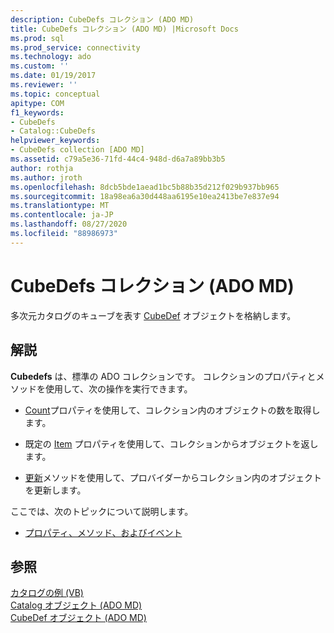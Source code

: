```yaml
---
description: CubeDefs コレクション (ADO MD)
title: CubeDefs コレクション (ADO MD) |Microsoft Docs
ms.prod: sql
ms.prod_service: connectivity
ms.technology: ado
ms.custom: ''
ms.date: 01/19/2017
ms.reviewer: ''
ms.topic: conceptual
apitype: COM
f1_keywords:
- CubeDefs
- Catalog::CubeDefs
helpviewer_keywords:
- CubeDefs collection [ADO MD]
ms.assetid: c79a5e36-71fd-44c4-948d-d6a7a89bb3b5
author: rothja
ms.author: jroth
ms.openlocfilehash: 8dcb5bde1aead1bc5b88b35d212f029b937bb965
ms.sourcegitcommit: 18a98ea6a30d448aa6195e10ea2413be7e837e94
ms.translationtype: MT
ms.contentlocale: ja-JP
ms.lasthandoff: 08/27/2020
ms.locfileid: "88986973"
---
```

# <a name="cubedefs-collection-ado-md"></a>CubeDefs コレクション (ADO MD)
多次元カタログのキューブを表す [CubeDef](./cubedef-object-ado-md.md) オブジェクトを格納します。  
  
## <a name="remarks"></a>解説  
 **Cubedefs** は、標準の ADO コレクションです。 コレクションのプロパティとメソッドを使用して、次の操作を実行できます。  
  
-   [Count](../ado-api/count-property-ado.md)プロパティを使用して、コレクション内のオブジェクトの数を取得します。  
  
-   既定の [Item](../ado-api/item-property-ado.md) プロパティを使用して、コレクションからオブジェクトを返します。  
  
-   [更新](../ado-api/refresh-method-ado.md)メソッドを使用して、プロバイダーからコレクション内のオブジェクトを更新します。  
  
 ここでは、次のトピックについて説明します。  
  
-   [プロパティ、メソッド、およびイベント](./cubedefs-collection-properties-methods-and-events.md)  
  
## <a name="see-also"></a>参照  
 [カタログの例 (VB)](./catalog-example-vb.md)   
 [Catalog オブジェクト (ADO MD)](./catalog-object-ado-md.md)   
 [CubeDef オブジェクト (ADO MD)](./cubedef-object-ado-md.md)